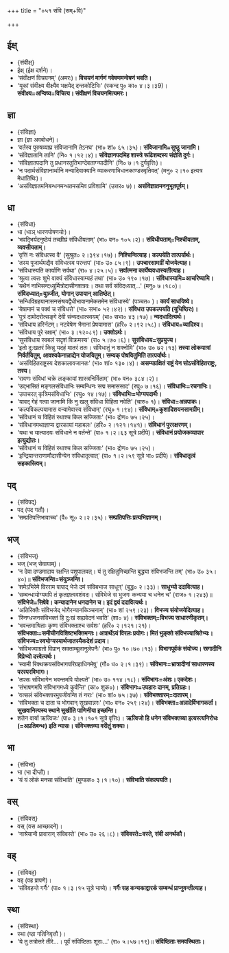 +++
title = "०५१ संवि (सम्+वि)"

+++

## ईक्ष्
- {संवीक्ष्}
- ईक्ष् (ईक्ष दर्शने)।
- 'संवीक्षणं विचयनम्' (अमरः)। **विचयनं मार्गणं गवेषणमन्वेषणं भवति।**
- 'यूकां संवीक्ष्य वीक्ष्यैव भक्षयेद् दन्तकोटिभिः' (स्कन्द पु० का० ४।३।३9)। **संवीक्ष्य=अन्विष्य=विचित्य। संवीक्षणं विचयनमित्यमरः।**

## ज्ञा
- {संविज्ञा}
- ज्ञा (ज्ञा अवबोधने)।
- 'वर्तस्व पुरुषव्याघ्र संविजानामि तेऽनघ' (भा० शां० ६५।३५)। **संविजानामि=सुष्ठु जानामि।**
- 'संविज्ञातानि तानि' (नि० १।१२।४)। **संविज्ञानपदमिह शास्त्रे रूढिशब्दस्य संज्ञेति दुर्गः।**
- 'संविज्ञातपदानि तु प्रधानस्तुतिभाग्देवताग्न्यादीनि' (नि० ७।१ दुर्गवृत्तिः)।
- 'न पदार्थसंविज्ञानार्थानि मन्वादिवाक्यानि व्याकरणाभिधानकाण्डस्मृतिवत्' (मनु० २।१० इत्यत्र मेधातिथिः)।
- 'असंविज्ञातमनिबन्धनमन्धतमसमिव प्रविशामि' (उत्तर० ७)। **असंविज्ञातमननुभूतपूर्वम्।**

## धा
- {संविधा}
- धा (धाञ् धारणपोषणयोः)।
- 'भवद्भिर्यदनुष्ठेयं तच्छीघ्रं संविधीयताम्' (भा० वन० १०५।२)। **संविधीयताम्=निश्चीयताम्, व्यवसीयताम्।**
- 'वृत्तिं नः संविधत्स्व वै' (सुश्रुत० २।३९४।१७)। **निश्चिन्वित्याह। कल्पयेति तात्पर्यार्थः।**
- 'तस्य पूजार्थमद्यैव संविधत्स्व परन्तप' (भा० उ० ८५।९)। **उपचारसामग्रीं योजयेत्याह।**
- 'संविधास्यति कार्याणि सर्वथा' (रा० ४।२५।५)। **सर्वात्मना कार्येष्ववधास्यतीत्याह।**
- 'श्रुत्वा त्वत्तः शुभे वाक्यं संविधास्याम्यहं तथा' (भा० उ० १९०।१७)। **संविधास्यामि=आचरिष्यामि।**
- 'यथैनं नाभिसन्दध्युर्मित्रोदासीनशत्रवः। तथा सर्वं संविदध्यात्…' (मनु० ७।१८०)। **संविदध्यात्=युञ्जीत, योगान् उपायान् आतिष्ठेत्।**
- 'सन्धिविग्रहयानासनसंश्रयद्वैधीभावानामेकतमेन संविधास्ये' (पञ्चत० )। **कार्यं साधयिष्ये।**
- 'येषामामं च पक्वं च संविधत्ते' (भा० सभा० ५२।४२)। **संविधत्त उपकल्पयति (युधिष्ठिरः)।**
- 'पुत्रं दामोदरोत्सङ्गे देवी संन्यदधात्स्वयम्' (भा० सभा० ४३।१७)। **न्यदधादित्यर्थः।**
- 'संविधाय हरिर्नटम्। नटवेषेण भैमानां प्रेषयामास' (हरि० २।९२।५८)। **संविधाय=व्यादिश्य।**
- 'संविधाय पुरे रक्षाम्' (भा० ३।१२०८९)। **उक्तोऽर्थः।**
- 'सुसंविधाय स्वबलं सदृशं विक्रमस्य' (रा० ५।७०।६)। **सुसंविधाय=सुप्रयुज्य।**
- 'इतो दु:खतरं किन्नु यदहं मातरं ततः। संविधातुं न शक्नोमि' (भा० उ० ७२।१३) **तस्या लोकयात्रां निर्वर्तयितुम्, आवश्यकेनान्नाद्येन योजयितुम्। सम्यक् पोषयितुमिति तात्पर्यार्थः।**
- 'असंविहितराष्ट्रस्य देशकालावजानतः' (भा० शां० १३०।४)। **असम्यग्रक्षितं राष्ट्रं येन सोऽसंविहितराष्ट्रः, तस्य।**
- 'रावणः संविधां चक्रे लङ्कायां शास्त्रनिर्मिताम्' (भा० वन० ३८४।२)।
- 'उद्भासितं मङ्गलसंविधाभिः सम्बन्धिनः सद्म समाससाद' (रघु० ७।१६)। **संविधाभिः=रचनाभिः।**
- 'उपाचरत् कृत्रिमसंविधाभिः' (रघु० १४।१७)। **संविधाभिः=भोग्यपदार्थैः।**
- 'यावद् गेहं गत्वा जानामि किं नु खलु संविधा विहिता नवेति' (चारु० १)। **संविधा=अन्नपाकः।**
- 'कल्पविकल्पयामास वन्यामेवास्य संविधाम्' (रघु० १।९४)। **संविधाम्=कुशादिशयनसामग्रीम्।**
- 'संविधानं च विहितं रथाश्च किल सज्जिताः' (भा० द्रोण० ७५।२५)।
- 'संविधानमथाज्ञाप्य द्वारकायां महाबलः' (हरि० २।१२१।१४१)। **संविधानं पुररक्षरणम्।**
- 'यथा च यात्यादयः संविधाने न वर्तन्ते' (पा० १।२।६३ सूत्रे प्रदीपे)। **संविधानं प्रयोजकव्यापार इत्युद्योतः।**
- 'संविधानं च विहितं रथाश्च किल सज्जिताः' (भा० द्रोण० ७५।२५)।
- 'इन्द्रियान्तराणामौदासीन्येन संविधातृत्वात्' (पा० १।२।५९ सूत्रे भा० प्रदीपे)। **संविधातृत्वं सहकारित्वम्।**

## पद्
- {संविपद्}
- पद् (पद गतौ)।
- 'सम्प्रतिपत्तिभावाच्च' (वै० सू० २।२।३५)। **सम्प्रतिपत्तिः प्रत्यभिज्ञानम्।**

## भज्
- {संविभज्}
- भज् (भज् सेवायाम्)।
- 'न देवा दण्डमादाय रक्षन्ति पशुपालवत्। यं तु रक्षितुमिच्छन्ति बुद्ध्या संविभजन्ति तम्' (भा० उ० ३५।४०)॥ **संविभजन्ति=संयुञ्जन्ति।**
- 'शमेऽभिरेमे विरराम पापाद् भेजे दमं संविबभाज साधून्' (बुद्ध० २।३३)। **साधुभ्यो ददावित्याह।**
- 'सम्बन्धायोग्यमपि तं कृतज्ञत्ववशंवदः। संविभेजे स भुजगः कन्यया च धनेन च' (राज० १।२४३)॥ **संविभेजे=सिषेवे। कन्यादानेन धनदानेन च। इदं द्वयं ददावित्यर्थः।**
- 'अतिरिक्तैः संविभजेद् भोगैरन्यानकिञ्चनान्' (भा० शां २५९।२३)। **विभज्य संयोजयेदित्याह।**
- 'स्निग्धजनसंविभक्तं हि दु:खं सह्यवेदनं भवति' (शा० ४)। **संविभक्तम्=विभज्य साधारणीकृतम्।**
- 'भवन्तमाश्रिताः कृष्ण संविभक्ताश्च सर्वशः' (हरि० २।१२१।२१)। **संविभक्ताः=समीचीनविशिष्टभक्तिमन्तः। अत्रार्थेऽयं विरलः प्रयोगः। मितं भुङ्क्ते संविभज्याश्रितेभ्यः। संविभज्य=स्वभोग्यस्यार्थजातस्यैकदेशं प्रदाय।**
- 'संविभज्याग्रतो विप्रान् स्रक्ताम्बूलानुलेपनैः' (भा० पु० १०।७०।१३)। **विभागपूर्वकं संयोज्य। स्रगादीनि विप्रेभ्यो दत्त्वेत्यर्थः।**
- 'स्वामी रिक्थक्रयसंविभागपरिग्रहाधिगमेषु' (गौ० ध० २।१।३९)। **संविभागः=भ्रात्रादीनां साधारणस्य परस्परविभागः।**
- 'तपसः संविभागेन भवन्तमपि योक्ष्यते' (भा० उ० ११४।१८)। **संविभागः=अंशः। एकदेशः।**
- 'संभाषणमपि संविभागमध्ये कुर्वन्ति' (का० शुक०)। **संविभागः=उपहारः दानम्, प्रतिग्रहः।**
- 'वत्सलं संविभक्तारमुपजीवन्ति तं नराः' (भा० शां० ७५।३७)। **संविभक्तारम्=दातारम्।**
- 'संविभक्ता च दाता च भोगवान् सुखवान्नरः' (भा० वन० २५९।२४)। **संविभक्ता=अन्नादेर्विभागकर्ता। सुखवानित्यस्य स्थाने सुखीति पाणिनीया इच्छन्ति।**
- शतेन वार्या ऋत्विजः' (पा० ३।१।१०१ सूत्रे वृत्तिः)। **ऋत्विजो हि धनेन संविभक्तव्या इत्यस्त्यनिरोधः (=अप्रतिबन्धः) इति न्यासः। संविभक्तव्या वरीतुं शक्याः।**

## भा
- {संविभा}
- भा (भा दीप्तौ)।
- 'यं यं लोकं मनसा संविभाति' (मुण्डक० ३।१।१०)। **संविभाति संकल्पयति।**

## वस्
- {संविवस्}
- वस् (वस आच्छादने)।
- 'नाश्रेयान्वै प्रावारान् संविवस्ते' (भा० उ० २६।८)। **संविवस्ते=वस्ते, संवी अनर्थकौ।**

## वह्
- {संविवह्}
- वह् (वह प्रापणे)।
- 'संविवहन्ते गर्गैः' (पा० १।३।१५ सूत्रे भाष्ये)। **गर्गैः सह कन्यकाद्वारकं सम्बन्धं प्राप्नुवन्तीत्याह।**

## स्था
- {संविस्था}
- स्था (ष्ठा गतिनिवृत्तौ )।
- 'ये तु तत्रोत्तरे तीरे…। पूर्वं संविष्टिताः शूराः…' (रा० ५।५७।१९)॥ **संविष्ठिताः समवस्थिताः।**
